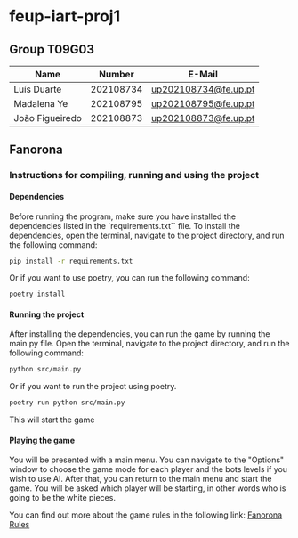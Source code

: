 # feup-iart-proj1
## Group T09G03
| Name             | Number    | E-Mail             |
| ---------------- | --------- | ------------------ |
| Luís Duarte         | 202108734 | up202108734@fe.up.pt                |
| Madalena Ye         | 202108795 | up202108795@fe.up.pt            |
| João Figueiredo       | 202108873 | up202108873@fe.up.pt            | 
## Fanorona
### Instructions for compiling, running and using the project

#### Dependencies
Before running the program, make sure you have installed the dependencies listed in the `requirements.txt`` file. To install the dependencies, open the terminal, navigate to the project directory, and run the following command:
```bash
pip install -r requirements.txt
```
Or if you want to use poetry, you can run the following command:
```bash
poetry install
```
#### Running the project
After installing the dependencies, you can run the game by running the main.py file. Open the terminal, navigate to the project directory, and run the following command:

```bash
python src/main.py
```

Or if you want to run the project using poetry.
```bash
poetry run python src/main.py
```
This will start the game

#### Playing the game
You will be presented with a main menu. You can navigate to the "Options" window to choose the game mode for each player and the bots levels if you wish to use AI. After that, you can return to the main menu and start the game. You will be asked which player will be starting, in other words who is going to be the white pieces.

You can find out more about the game rules in the following link: [Fanorona Rules](https://www.mastersofgames.com/rules/Fanorona%20Rules.pdf)